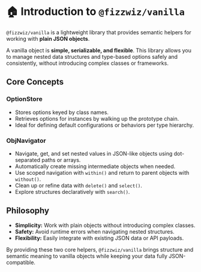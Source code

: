 # 🏠 Introduction to `@fizzwiz/vanilla`

`@fizzwiz/vanilla` is a lightweight library that provides semantic helpers for working with **plain JSON objects**.

A vanilla object is **simple, serializable, and flexible**. This library allows you to manage nested data structures and type-based options safely and consistently, without introducing complex classes or frameworks.

## Core Concepts

### OptionStore

* Stores options keyed by class names.
* Retrieves options for instances by walking up the prototype chain.
* Ideal for defining default configurations or behaviors per type hierarchy.

### ObjNavigator

* Navigate, get, and set nested values in JSON-like objects using dot-separated paths or arrays.  
* Automatically create missing intermediate objects when needed.  
* Use scoped navigation with `within()` and return to parent objects with `without()`.  
* Clean up or refine data with `delete()` and `select()`.  
* Explore structures declaratively with `search()`.
 
## Philosophy

* **Simplicity:** Work with plain objects without introducing complex classes.
* **Safety:** Avoid runtime errors when navigating nested structures.
* **Flexibility:** Easily integrate with existing JSON data or API payloads.

By providing these two core helpers, `@fizzwiz/vanilla` brings structure and semantic meaning to vanilla objects while keeping your data fully JSON-compatible.
